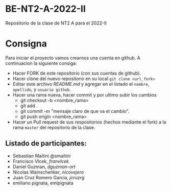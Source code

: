 # BE-NT2-A-2022-II
Repositorio de la clase de NT2 A para el 2022-II

# Consigna

Para iniciar el proyecto vamos crearnos una cuenta en github. A continuacion la siguiente consiga:

- Hacer FORK de este repositorio (con sus cuentas de github).
- Hacer clone del nuevo repositorio en su local `git clone <url_fork>`
- Editar este archivo *README.md* y agregar en el listado el `nombre`, `apellido`, y `usuario github`.
- Hacer una rama nueva, hacer commit y por ultimo subir los cambios
    - git checkout -b <nombre_rama>
    - git add .
    - git commit -m "mensaje claro de que va el cambio".
    - git push origin <nombre_rama>
- Hacer un Pull request de sus respositorios (hechos mediante el fork) a la rama `master` del repositorio de la clase.

## Listado de participantes:

- Sebastian Maitini  @smaitini
- Francisco Vlcek, *franvlcek*
- Daniel Guzman, *dguzman-ort*
- Nicolas Wainschenker, *nicovejero*
- Juan Cruz Romero Garcia, *jcruzrg*
- emiliano pignata, emipignata
